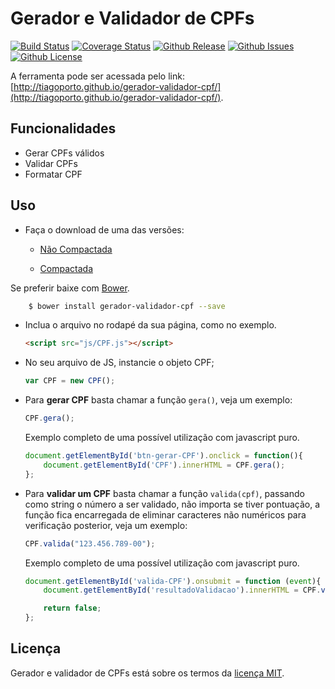 # Gerador e Validador de CPFs

[![Build Status](https://travis-ci.org/tiagoporto/gerador-validador-cpf.svg?branch=master&style=flat-square)](https://travis-ci.org/tiagoporto/gerador-validador-cpf) [![Coverage Status](https://img.shields.io/coveralls/tiagoporto/gerador-validador-cpf.svg)](https://coveralls.io/github/tiagoporto/gerador-validador-cpf) [![Github Release](https://img.shields.io/github/release/tiagoporto/gerador-validador-cpf.svg)](https://github.com/tiagoporto/gerador-validador-cpf) [![Github Issues](https://img.shields.io/github/issues/tiagoporto/gerador-validador-cpf.svg)](https://github.com/tiagoporto/gerador-validador-cpf/issues) [![Github License](https://img.shields.io/github/license/tiagoporto/gerador-validador-cpf.svg)](http://opensource.org/licenses/MIT)

A ferramenta pode ser acessada pelo link: [http://tiagoporto.github.io/gerador-validador-cpf/](http://tiagoporto.github.io/gerador-validador-cpf/).

## Funcionalidades

* Gerar CPFs válidos
* Validar CPFs
* Formatar CPF

## Uso

* Faça o download de uma das versões:

    * [Não Compactada](https://raw.githubusercontent.com/tiagoporto/gerador-validador-cpf/gh-pages/PROJECT/public/js/CPF.js)

    * [Compactada](https://raw.githubusercontent.com/tiagoporto/gerador-validador-cpf/gh-pages/PROJECT/public/js/CPF.min.js)

Se preferir baixe com [Bower](http://bower.io/).

```sh
    $ bower install gerador-validador-cpf --save
```

* Inclua o arquivo no rodapé da sua página, como no exemplo.

    ```html
    <script src="js/CPF.js"></script>
    ```

* No seu arquivo de JS, instancie o objeto CPF;

    ```javascript
    var CPF = new CPF();
    ```

* Para __gerar CPF__ basta chamar a função `gera()`, veja um exemplo:

    ```javascript
    CPF.gera();
    ```

    Exemplo completo de uma possível utilização com javascript puro.

    ```javascript
    document.getElementById('btn-gerar-CPF').onclick = function(){
        document.getElementById('CPF').innerHTML = CPF.gera();
    };
    ```

* Para __validar um CPF__ basta chamar a função `valida(cpf)`, passando como string o número a ser validado, não importa se tiver pontuação, a função fica encarregada de eliminar caracteres não numéricos para verificação posterior, veja um exemplo:

    ```javascript
    CPF.valida("123.456.789-00");
    ```

    Exemplo completo de uma possível utilização com javascript puro.

    ```javascript
    document.getElementById('valida-CPF').onsubmit = function (event){
        document.getElementById('resultadoValidacao').innerHTML = CPF.valida(document.getElementById('cpf').value);

        return false;
    };
    ```


## Licença

Gerador e validador de CPFs está sobre os termos da [licença MIT](http://opensource.org/licenses/MIT).

